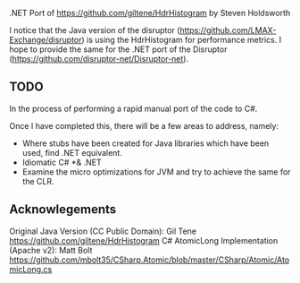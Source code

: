.NET Port of https://github.com/giltene/HdrHistogram by Steven Holdsworth

I notice that the Java version of the disruptor (https://github.com/LMAX-Exchange/disruptor) is using the HdrHistogram for performance metrics. 
I hope to provide the same for the .NET port of the Disruptor (https://github.com/disruptor-net/Disruptor-net).

TODO
----

In the process of performing a rapid manual port of the code to C#.

Once I have completed this, there will be a few areas to address, namely:
- Where stubs have been created for Java libraries which have been used, find .NET equivalent.
- Idiomatic C# *& .NET
- Examine the micro optimizations for JVM and try to achieve the same for the CLR.

Acknowlegements
---------------

Original Java Version (CC Public Domain): Gil Tene https://github.com/giltene/HdrHistogram
C# AtomicLong Implementation (Apache v2): Matt Bolt https://github.com/mbolt35/CSharp.Atomic/blob/master/CSharp/Atomic/AtomicLong.cs